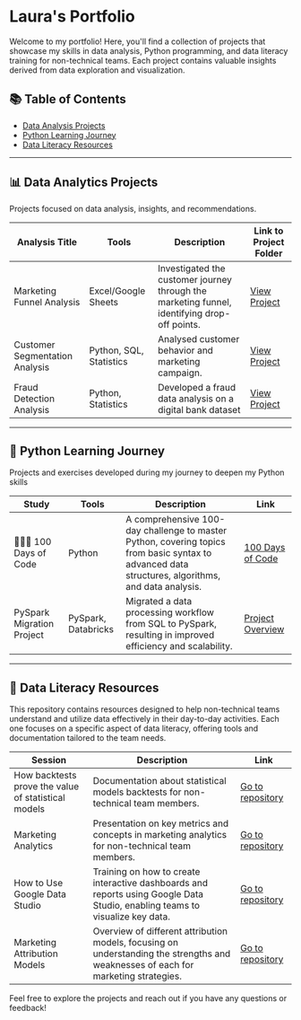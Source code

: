 # Laura's Portfolio

Welcome to my portfolio! Here, you'll find a collection of projects that showcase my skills in data analysis, Python programming, and data literacy training for non-technical teams.
Each project contains valuable insights derived from data exploration and visualization.
 

## 📚 Table of Contents
- [Data Analysis Projects](#data-analytics)
- [Python Learning Journey](#python)
- [Data Literacy Resources](#data-literacy)

***

## 📊 Data Analytics Projects

Projects focused on data analysis, insights, and recommendations.

| **Analysis Title**                 | **Tools**          | **Description**                                                                                 | **Link to Project Folder**      |
|------------------------------------|------------------------|-------------------------------------------------------------------------------------------------|----------------------------------|
| Marketing Funnel Analysis          | Excel/Google Sheets      | Investigated the customer journey through the marketing funnel, identifying drop-off points.   | [View Project](https://github.com/vieiralaura/portfolio/tree/laura/Marketing%20Funnel%20Analysis) |
| Customer Segmentation Analysis     | Python, SQL, Statistics | Analysed customer behavior and marketing campaign.        | [View Project](https://github.com/vieiralaura/portfolio/tree/laura/Customer%20Segmentation%20Analysis) |
| Fraud Detection Analysis              | Python, Statistics   | Developed a fraud data analysis on a digital bank dataset              | [View Project](https://github.com/vieiralaura/portfolio/tree/laura/Fraud%20Detection%20Analysis)    |

***

## 🐍 Python Learning Journey
Projects and exercises developed during my journey to deepen my Python skills

| **Study**                            | **Tools**           | **Description**                                                                                                                                     | **Link**                                         |
|--------------------------------------|---------------------|-----------------------------------------------------------------------------------------------------------------------------------------------------|--------------------------------------------------|
| 👩🏻‍💻 100 Days of Code                     | Python              | A comprehensive 100-day challenge to master Python, covering topics from basic syntax to advanced data structures, algorithms, and data analysis.     | [100 Days of Code](https://github.com/vieiralaura/portfolio/tree/laura/100%20days%20of%20code)                 |
| PySpark Migration Project            | PySpark, Databricks | Migrated a data processing workflow from SQL to PySpark, resulting in improved efficiency and scalability.                                           | [Project Overview](#)                            |

***

## 🧠 Data Literacy Resources
This repository contains resources designed to help non-technical teams understand and utilize data effectively in their day-to-day activities. Each one focuses on a specific aspect of data literacy, offering tools and documentation tailored to the team needs.

| **Session**                          | **Description**                                                                                                                                     | **Link**                                         |
|--------------------------------------|-----------------------------------------------------------------------------------------------------------------------------------------------------|--------------------------------------------------|
| How backtests prove the value of statistical models          | Documentation about statistical models backtests for non-technical team members.                                                      | [Go to repository](https://github.com/vieiralaura/portfolio/tree/laura/Data%20Literacy/Model%Backtest)                              |
| Marketing Analytics                  | Presentation on key metrics and concepts in marketing analytics for non-technical team members.                                                     | [Go to repository](https://github.com/vieiralaura/portfolio/tree/laura/Data%20Literacy/Marketing%20Analytics)                              |
| How to Use Google Data Studio        | Training on how to create interactive dashboards and reports using Google Data Studio, enabling teams to visualize key data.                        | [Go to repository](https://github.com/vieiralaura/portfolio/tree/laura/Data%20Literacy/Google%20Data%20Studio)                              |
| Marketing Attribution Models         | Overview of different attribution models, focusing on understanding the strengths and weaknesses of each for marketing strategies.                  | [Go to repository](https://github.com/vieiralaura/portfolio/tree/laura/Data%20Literacy/Marketing%20Attribution%20Models)                              |


Feel free to explore the projects and reach out if you have any questions or feedback!


